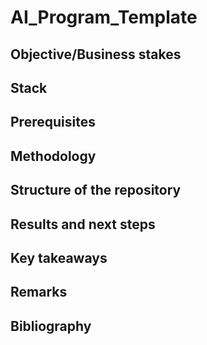 # AI_Program_Template

## Objective/Business stakes
## Stack 
## Prerequisites
## Methodology
## Structure of the repository
## Results and next steps
## Key takeaways 
## Remarks
## Bibliography 
